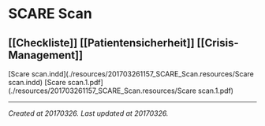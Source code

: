 # SCARE Scan
 [[Checkliste]] [[Patientensicherheit]] [[Crisis-Management]] 
---



[Scare scan.indd](./resources/201703261157_SCARE_Scan.resources/Scare scan.indd)
[Scare scan.1.pdf](./resources/201703261157_SCARE_Scan.resources/Scare scan.1.pdf)

---

_Created at 20170326._
_Last updated at 20170326._



